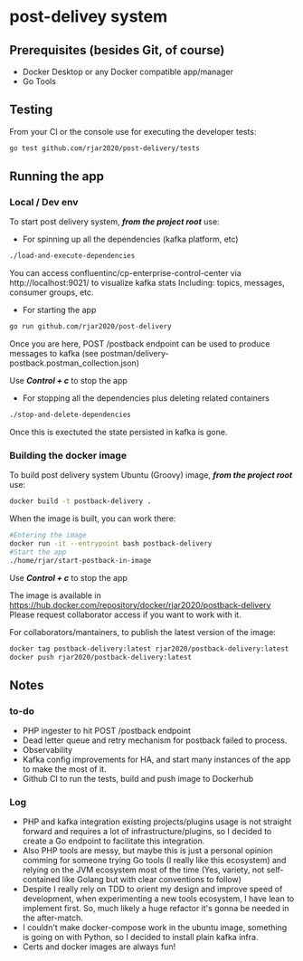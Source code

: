 # post-delivey system

## Prerequisites (besides Git, of course)
- Docker Desktop or any Docker compatible app/manager
- Go Tools

## Testing
From your CI or the console use for executing the developer tests:

```bash
go test github.com/rjar2020/post-delivery/tests
```

## Running the app

### Local / Dev env
To start post delivery system, ***from the project root*** use:

- For spinning up all the dependencies (kafka platform, etc)
```bash
./load-and-execute-dependencies
```
You can access confluentinc/cp-enterprise-control-center via http://localhost:9021/ to visualize kafka stats
Including: topics, messages, consumer groups, etc.

- For starting the app
```bash
go run github.com/rjar2020/post-delivery
```
Once you are here, POST /postback endpoint can be used to produce messages to kafka (see postman/delivery-postback.postman_collection.json)

Use ***Control + c*** to stop the app

- For stopping all the dependencies plus deleting related containers 
```bash
./stop-and-delete-dependencies
```
Once this is exectuted the state persisted in kafka is gone.

### Building the docker image
To build post delivery system Ubuntu (Groovy) image, ***from the project root*** use:

```bash
docker build -t postback-delivery .
```

When the image is built, you can work there:

```bash
#Entering the image
docker run -it --entrypoint bash postback-delivery
#Start the app
./home/rjar/start-postback-in-image
```
Use ***Control + c*** to stop the app

The image is available in https://hub.docker.com/repository/docker/rjar2020/postback-delivery
Please request collaborator access if you want to work with it.

For collaborators/mantainers, to publish the latest version of the image:
```bash
docker tag postback-delivery:latest rjar2020/postback-delivery:latest
docker push rjar2020/postback-delivery:latest
```

## Notes

### to-do
- PHP ingester to hit POST /postback endpoint
- Dead letter queue and retry mechanism for postback failed to process.
- Observability
- Kafka config improvements for HA, and start many instances of the app to make the most of it.
- Github CI to run the tests, build and push image to Dockerhub

### Log
- PHP and kafka integration existing projects/plugins usage is not straight forward and requires a lot of infrastructure/plugins, so I decided to create a Go endpoint to facilitate this integration.
- Also PHP tools are messy, but maybe this is just a personal opinion comming for someone trying Go tools (I really like this ecosystem) and relying on the JVM ecosystem most of the time (Yes, variety, not self-contained like Golang but with clear conventions to follow)
- Despite I really rely on TDD to orient my design and improve speed of development, when experimenting a new tools ecosystem, I have lean to implement first. So, much likely a huge refactor it's gonna be needed in the after-match.
- I couldn't make docker-compose work in the ubuntu image, something is going on with Python, so I decided to install plain kafka infra.
- Certs and docker images are always fun!
